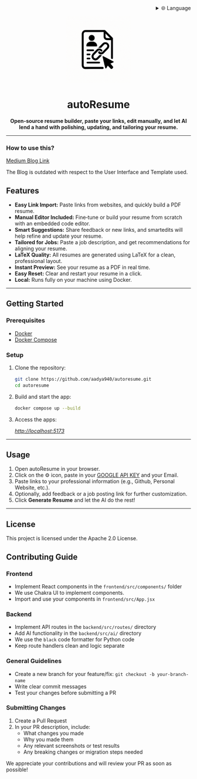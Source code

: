 
<div align="right">
  <details>
    <summary >🌐 Language</summary>
    <div>
      <div align="right">
        <p><a href="https://openaitx.github.io/view.html?user=aadya940&project=autoresume&lang=en">English</a></p>
        <p><a href="https://openaitx.github.io/view.html?user=aadya940&project=autoresume&lang=zh-CN">简体中文</a></p>
        <p><a href="https://openaitx.github.io/view.html?user=aadya940&project=autoresume&lang=zh-TW">繁體中文</a></p>
        <p><a href="https://openaitx.github.io/view.html?user=aadya940&project=autoresume&lang=ja">日本語</a></p>
        <p><a href="https://openaitx.github.io/view.html?user=aadya940&project=autoresume&lang=ko">한국어</a></p>
        <p><a href="https://openaitx.github.io/view.html?user=aadya940&project=autoresume&lang=hi">हिन्दी</a></p>
        <p><a href="https://openaitx.github.io/view.html?user=aadya940&project=autoresume&lang=th">ไทย</a></p>
        <p><a href="https://openaitx.github.io/view.html?user=aadya940&project=autoresume&lang=fr">Français</a></p>
        <p><a href="https://openaitx.github.io/view.html?user=aadya940&project=autoresume&lang=de">Deutsch</a></p>
        <p><a href="https://openaitx.github.io/view.html?user=aadya940&project=autoresume&lang=es">Español</a></p>
        <p><a href="https://openaitx.github.io/view.html?user=aadya940&project=autoresume&lang=it">Itapano</a></p>
        <p><a href="https://openaitx.github.io/view.html?user=aadya940&project=autoresume&lang=ru">Русский</a></p>
        <p><a href="https://openaitx.github.io/view.html?user=aadya940&project=autoresume&lang=pt">Português</a></p>
        <p><a href="https://openaitx.github.io/view.html?user=aadya940&project=autoresume&lang=nl">Nederlands</a></p>
        <p><a href="https://openaitx.github.io/view.html?user=aadya940&project=autoresume&lang=pl">Polski</a></p>
        <p><a href="https://openaitx.github.io/view.html?user=aadya940&project=autoresume&lang=ar">العربية</a></p>
        <p><a href="https://openaitx.github.io/view.html?user=aadya940&project=autoresume&lang=fa">فارسی</a></p>
        <p><a href="https://openaitx.github.io/view.html?user=aadya940&project=autoresume&lang=tr">Türkçe</a></p>
        <p><a href="https://openaitx.github.io/view.html?user=aadya940&project=autoresume&lang=vi">Tiếng Việt</a></p>
        <p><a href="https://openaitx.github.io/view.html?user=aadya940&project=autoresume&lang=id">Bahasa Indonesia</a></p>
      </div>
    </div>
  </details>
</div>

<p align="center">
  <img src="main_app/frontend/public/autoresume-logo.png" alt="autoResume Logo" title="autoResume Logo" width="180"/>
</p>

<h1 align="center">autoResume</h1>

<p align="center">
  <b>Open‑source resume builder, paste your links, edit manually, and let AI lend a hand with polishing, updating, and tailoring your resume.</b>
</p>

---

### How to use this?

[Medium Blog Link](https://medium.com/@aadyachinubhai/autoresume-copy-and-paste-links-its-that-simple-8e50e6d155a1)

The Blog is outdated with respect to the User Interface and Template used.

## Features

- <b>Easy Link Import:</b> Paste links from websites, and quickly build a PDF resume.
- <b>Manual Editor Included:</b> Fine‑tune or build your resume from scratch with an embedded code editor.
- <b>Smart Suggestions:</b>  Share feedback or new links, and smartedits will help refine and update your resume.
- <b>Tailored for Jobs:</b> Paste a job description, and get recommendations for aligning your resume.
- <b>LaTeX Quality:</b> All resumes are generated using LaTeX for a clean, professional layout.
- <b>Instant Preview:</b> See your resume as a PDF in real time.
- <b>Easy Reset:</b> Clear and restart your resume in a click.
- <b>Local:</b> Runs fully on your machine using Docker.

---

## Getting Started

### Prerequisites
- [Docker](https://www.docker.com/get-started)
- [Docker Compose](https://docs.docker.com/compose/)

### Setup

1. Clone the repository:
   ```bash
   git clone https://github.com/aadya940/autoresume.git
   cd autoresume
   ```
2. Build and start the app:
   ```bash
   docker compose up --build
   ```
3. Access the apps:
   
   [_http://localhost:5173_](http://localhost:5173)
---

## Usage

1. Open autoResume in your browser.
2. Click on the :gear: icon, paste in your [GOOGLE API KEY](https://aistudio.google.com/) and your Email. 
3. Paste links to your professional information (e.g., Github, Personal Website, etc.).
4. Optionally, add feedback or a job posting link for further customization.
5. Click <b>Generate Resume</b> and let the AI do the rest!

---

## License

This project is licensed under the Apache 2.0 License.

## Contributing Guide

### Frontend
- Implement React components in the `frontend/src/components/` folder
- We use Chakra UI to implement components.
- Import and use your components in `frontend/src/App.jsx`

### Backend
- Implement API routes in the `backend/src/routes/` directory
- Add AI functionality in the `backend/src/ai/` directory
- We use the `black` code formatter for Python code
- Keep route handlers clean and logic separate

### General Guidelines
- Create a new branch for your feature/fix: `git checkout -b your-branch-name`
- Write clear commit messages
- Test your changes before submitting a PR

### Submitting Changes
1. Create a Pull Request
2. In your PR description, include:
   - What changes you made
   - Why you made them
   - Any relevant screenshots or test results
   - Any breaking changes or migration steps needed

We appreciate your contributions and will review your PR as soon as possible!
